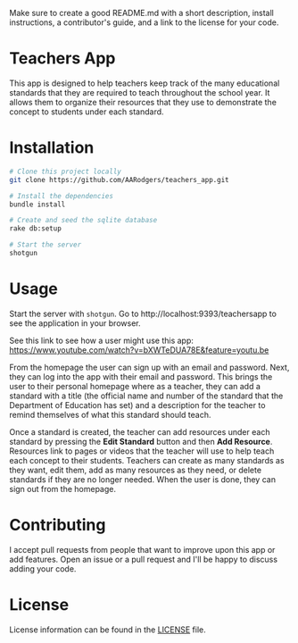 Make sure to create a good README.md with a short description, install instructions, a contributor's guide, and a link to the license for your code.

# Teachers App

This app is designed to help teachers keep track of the many educational standards that they are required to teach throughout the school year. It allows them to organize their resources that they use to demonstrate the concept to students under each standard.

# Installation

```sh
# Clone this project locally
git clone https://github.com/AARodgers/teachers_app.git

# Install the dependencies
bundle install

# Create and seed the sqlite database
rake db:setup

# Start the server
shotgun
```

# Usage
Start the server with `shotgun`. Go to http://localhost:9393/teachersapp to see the application in your browser.

See this link to see how a user might use this app: https://www.youtube.com/watch?v=bXWTeDUA78E&feature=youtu.be

From the homepage the user can sign up with an email and password. Next, they can log into the app with their email and password. This brings the user to their personal homepage where as a teacher, they can add a standard with a title (the official name and number of the standard that the Department of Education has set) and a description for the teacher to remind themselves of what this standard should teach.

Once a standard is created, the teacher can add resources under each standard by pressing the **Edit Standard** button and then **Add Resource**. Resources link to pages or videos that the teacher will use to help teach each concept to their students. Teachers can create as many standards as they want, edit them, add as many resources as they need, or delete standards if they are no longer needed. When the user is done, they can sign out from the homepage.


# Contributing
I accept pull requests from people that want to improve upon this app or add features. Open an issue or a pull request and I'll be happy to discuss adding your code.

# License
License information can be found in the [LICENSE](LICENSE) file.
